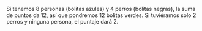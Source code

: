 Si tenemos 8 personas (bolitas azules) y 4 perros (bolitas negras), la suma de puntos da 12, así que pondremos 12 bolitas verdes. Si tuviéramos solo 2 perros y ninguna persona, el puntaje dará 2.